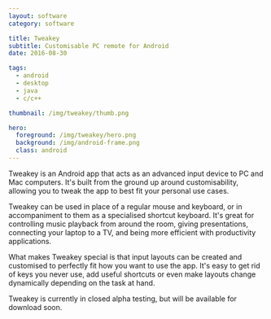 ```yaml
---
layout: software
category: software

title: Tweakey
subtitle: Customisable PC remote for Android
date: 2016-08-30

tags:
  - android
  - desktop
  - java
  - c/c++

thumbnail: /img/tweakey/thumb.png

hero:
  foreground: /img/tweakey/hero.png
  background: /img/android-frame.png
  class: android
---
```

Tweakey is an Android app that acts as an advanced input device to PC and Mac computers.
It's built from the ground up around customisability, allowing you to tweak the app to best fit your personal use cases.

Tweakey can be used in place of a regular mouse and keyboard, or in accompaniment to them as a specialised shortcut keyboard.
It's great for controlling music playback from around the room, giving presentations, connecting your laptop to a TV, and being more efficient with productivity applications.

What makes Tweakey special is that input layouts can be created and customised to perfectly fit how you want to use the app.
It's easy to get rid of keys you never use, add useful shortcuts or even make layouts change dynamically depending on the task at hand.

Tweakey is currently in closed alpha testing, but will be available for download soon.
